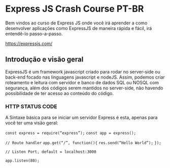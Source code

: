# Express JS Crash Course PT-BR

Bem vindos ao curso de Express JS onde você irá aprender a como desenvolver aplicações como ExpressJS de maneira rápida e fácil, irá entendê-lo passo-a-passo.

https://expressjs.com/

## Introdução e visão geral

ExpressJS é um framework javascript criado para rodar no server-side ou back-end focado nas linguagens javascript e nodeJS. Assim, podemos criar roteamento e leitura com servidor e banco de dados SQL ou NOSQL com segurança, além dos códigos serem mantidos no server-side, não havendo possibilidade de ter acesso ao conteúdo do código.

### HTTP STATUS CODE

A Sintaxe básica para se iniciar um servidor Express é esta, apenas para você ter uma visão geral:

`const express = require(“express”);`
`const app = express();`

`// Route handler`
`app.get(“/”, function(){`
   `res.send(“Hello World”);`
`});`

`// Listen Port, default = localhost:3000`

`app.listen(80);`


